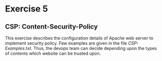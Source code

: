 # Exercise 5
## CSP: Content-Security-Policy

This exercise describes the configuration details of Apache web server to implement
security policy. Few examples are given in the file *CSP-Examples.txt*. Thus, the devops
team can decide depending upon the types of contents which website can be trusted upon.
